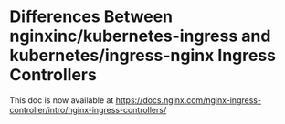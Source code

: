 # Differences Between nginxinc/kubernetes-ingress and kubernetes/ingress-nginx Ingress Controllers

This doc is now available at https://docs.nginx.com/nginx-ingress-controller/intro/nginx-ingress-controllers/